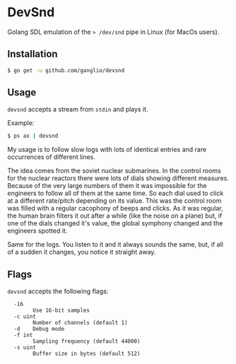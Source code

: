 # DevSnd

Golang SDL emulation of the `> /dev/snd` pipe in Linux (for MacOs users).

## Installation

```sh
$ go get -u github.com/ganglio/devsnd
```

## Usage

`devsnd` accepts a stream from `stdin` and plays it.

Example:

```sh
$ ps ax | devsnd
```

My usage is to follow slow logs with lots of identical entries and rare occurrences of different lines.

The idea comes from the soviet nuclear submarines. In the control rooms for the nuclear reactors there were lots of dials showing different measures.
Because of the very large numbers of them it was impossible for the engineers to follow all of them at the same time.
So each dial used to click at a different rate/pitch depending on its value.
This was the control room was filled with a regular cacophony of beeps and clicks.
As it was regular, the human brain filters it out after a while (like the noise on a plane) but, if one of the dials changed it's value, the global symphony changed and the engineers spotted it.

Same for the logs. You listen to it and it always sounds the same, but, if all of a sudden it changes, you notice it straight away.

## Flags

`devsnd` accepts the following flags:


```
  -16
        Use 16-bit samples
  -c uint
        Number of channels (default 1)
  -d    Debug mode
  -f int
        Sampling frequency (default 44000)
  -s uint
        Buffer size in bytes (default 512)
```
